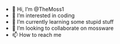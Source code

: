 - 👋 Hi, I’m @TheMoss1
- 👀 I’m interested in coding
- 🌱 I’m currently learning some stupid stuff
- 💞️ I’m looking to collaborate on mossware
- 📫 How to reach me

<!---
TheMoss1/TheMoss1 is a ✨ special ✨ repository because its `README.md` (this file) appears on your GitHub profile.
You can click the Preview link to take a look at your changes.
--->
